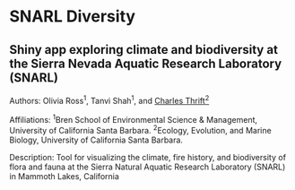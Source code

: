 # SNARL Diversity
## Shiny app exploring climate and biodiversity at the Sierra Nevada Aquatic Research Laboratory (SNARL)

Authors:  Olivia Ross<sup>1</sup>, Tanvi Shah<sup>1</sup>, and [Charles Thrift<sup>2</sup>](https://orcid.org/0000-0002-4257-6951)

Affiliations: <sup>1</sup>Bren School of Environmental Science & Management, University of California Santa Barbara. <sup>2</sup>Ecology, Evolution, and Marine Biology, University of California Santa Barbara. 

Description: Tool for visualizing the climate, fire history, and biodiversity of flora and fauna at the Sierra Natural Aquatic Research Laboratory (SNARL) in Mammoth Lakes, California
